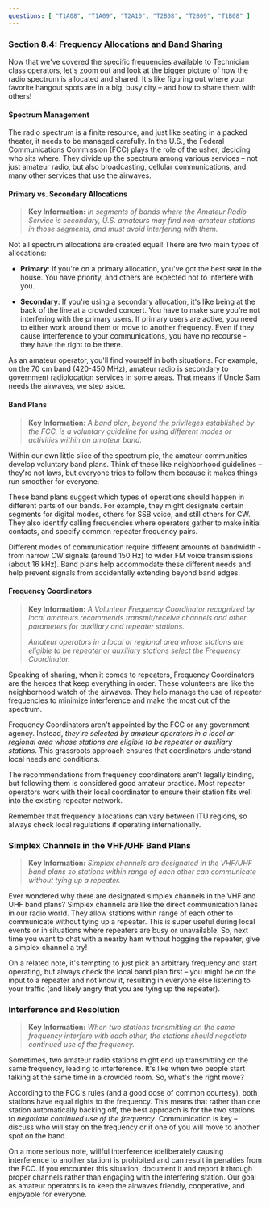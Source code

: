 ```yaml
---
questions: [ "T1A08", "T1A09", "T2A10", "T2B08", "T2B09", "T1B08" ]
---
```


### Section 8.4: Frequency Allocations and Band Sharing

Now that we've covered the specific frequencies available to Technician class operators, let's zoom out and look at the bigger picture of how the radio spectrum is allocated and shared. It's like figuring out where your favorite hangout spots are in a big, busy city – and how to share them with others!

#### Spectrum Management

The radio spectrum is a finite resource, and just like seating in a packed theater, it needs to be managed carefully. In the U.S., the Federal Communications Commission (FCC) plays the role of the usher, deciding who sits where. They divide up the spectrum among various services – not just amateur radio, but also broadcasting, cellular communications, and many other services that use the airwaves.

#### Primary vs. Secondary Allocations

> **Key Information:** *In segments of bands where the Amateur Radio Service is secondary, U.S. amateurs may find non-amateur stations in those segments, and must avoid interfering with them.*

Not all spectrum allocations are created equal! There are two main types of allocations:

- **Primary**: If you're on a primary allocation, you've got the best seat in the house. You have priority, and others are expected not to interfere with you.
  
- **Secondary**: If you're using a secondary allocation, it's like being at the back of the line at a crowded concert. You have to make sure you're not interfering with the primary users. If primary users are active, you need to either work around them or move to another frequency. Even if they cause interference to your communications, you have no recourse - they have the right to be there.

As an amateur operator, you'll find yourself in both situations. For example, on the 70 cm band (420-450 MHz), amateur radio is secondary to government radiolocation services in some areas. That means if Uncle Sam needs the airwaves, we step aside.

#### Band Plans

> **Key Information:** *A band plan, beyond the privileges established by the FCC, is a voluntary guideline for using different modes or activities within an amateur band.*

Within our own little slice of the spectrum pie, the amateur communities develop voluntary band plans. Think of these like neighborhood guidelines – they're not laws, but everyone tries to follow them because it makes things run smoother for everyone. 

These band plans suggest which types of operations should happen in different parts of our bands. For example, they might designate certain segments for digital modes, others for SSB voice, and still others for CW. They also identify calling frequencies where operators gather to make initial contacts, and specify common repeater frequency pairs.

Different modes of communication require different amounts of bandwidth - from narrow CW signals (around 150 Hz) to wider FM voice transmissions (about 16 kHz). Band plans help accommodate these different needs and help prevent signals from accidentally extending beyond band edges.

#### Frequency Coordinators

> **Key Information:** *A Volunteer Frequency Coordinator recognized by local amateurs recommends transmit/receive channels and other parameters for auxiliary and repeater stations.*
> 
> *Amateur operators in a local or regional area whose stations are eligible to be repeater or auxiliary stations select the Frequency Coordinator.*

Speaking of sharing, when it comes to repeaters, Frequency Coordinators are the heroes that keep everything in order. These volunteers are like the neighborhood watch of the airwaves. They help manage the use of repeater frequencies to minimize interference and make the most out of the spectrum.

Frequency Coordinators aren't appointed by the FCC or any government agency. Instead, *they're selected by amateur operators in a local or regional area whose stations are eligible to be repeater or auxiliary stations*. This grassroots approach ensures that coordinators understand local needs and conditions.

The recommendations from frequency coordinators aren't legally binding, but following them is considered good amateur practice. Most repeater operators work with their local coordinator to ensure their station fits well into the existing repeater network.

Remember that frequency allocations can vary between ITU regions, so always check local regulations if operating internationally.

### Simplex Channels in the VHF/UHF Band Plans

> **Key Information:** *Simplex channels are designated in the VHF/UHF band plans so stations within range of each other can communicate without tying up a repeater.*

Ever wondered why there are designated simplex channels in the VHF and UHF band plans? Simplex channels are like the direct communication lanes in our radio world. They allow stations within range of each other to communicate without tying up a repeater. This is super useful during local events or in situations where repeaters are busy or unavailable. So, next time you want to chat with a nearby ham without hogging the repeater, give a simplex channel a try!

On a related note, it's tempting to just pick an arbitrary frequency and start operating, but always check the local band plan first – you might be on the input to a repeater and not know it, resulting in everyone else listening to your traffic (and likely angry that you are tying up the repeater).

### Interference and Resolution

> **Key Information:** *When two stations transmitting on the same frequency interfere with each other, the stations should negotiate continued use of the frequency.*

Sometimes, two amateur radio stations might end up transmitting on the same frequency, leading to interference. It's like when two people start talking at the same time in a crowded room. So, what's the right move?

According to the FCC's rules (and a good dose of common courtesy), both stations have equal rights to the frequency. This means that rather than one station automatically backing off, the best approach is for the two stations to *negotiate continued use of the frequency*. Communication is key – discuss who will stay on the frequency or if one of you will move to another spot on the band.

On a more serious note, willful interference (deliberately causing interference to another station) is prohibited and can result in penalties from the FCC. If you encounter this situation, document it and report it through proper channels rather than engaging with the interfering station. Our goal as amateur operators is to keep the airwaves friendly, cooperative, and enjoyable for everyone.